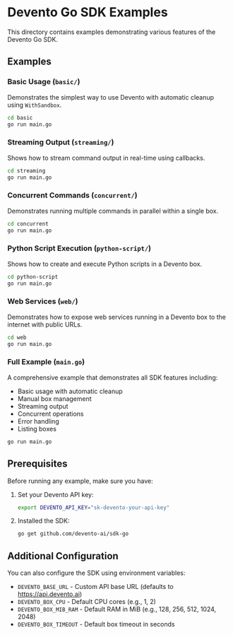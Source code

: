 # Devento Go SDK Examples

This directory contains examples demonstrating various features of the Devento Go SDK.

## Examples

### Basic Usage (`basic/`)

Demonstrates the simplest way to use Devento with automatic cleanup using `WithSandbox`.

```bash
cd basic
go run main.go
```

### Streaming Output (`streaming/`)

Shows how to stream command output in real-time using callbacks.

```bash
cd streaming
go run main.go
```

### Concurrent Commands (`concurrent/`)

Demonstrates running multiple commands in parallel within a single box.

```bash
cd concurrent
go run main.go
```

### Python Script Execution (`python-script/`)

Shows how to create and execute Python scripts in a Devento box.

```bash
cd python-script
go run main.go
```

### Web Services (`web/`)

Demonstrates how to expose web services running in a Devento box to the internet with public URLs.

```bash
cd web
go run main.go
```

### Full Example (`main.go`)

A comprehensive example that demonstrates all SDK features including:

- Basic usage with automatic cleanup
- Manual box management
- Streaming output
- Concurrent operations
- Error handling
- Listing boxes

```bash
go run main.go
```

## Prerequisites

Before running any example, make sure you have:

1. Set your Devento API key:

   ```bash
   export DEVENTO_API_KEY="sk-devento-your-api-key"
   ```

2. Installed the SDK:

   ```bash
   go get github.com/devento-ai/sdk-go
   ```

## Additional Configuration

You can also configure the SDK using environment variables:

- `DEVENTO_BASE_URL` - Custom API base URL (defaults to <https://api.devento.ai>)
- `DEVENTO_BOX_CPU` - Default CPU cores (e.g., 1, 2)
- `DEVENTO_BOX_MIB_RAM` - Default RAM in MiB (e.g., 128, 256, 512, 1024, 2048)
- `DEVENTO_BOX_TIMEOUT` - Default box timeout in seconds

